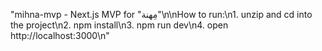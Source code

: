 "mihna-mvp - Next.js MVP for \"مِهنة\"\n\nHow to run:\n1. unzip and cd into the project\n2. npm install\n3. npm run dev\n4. open http://localhost:3000\n"